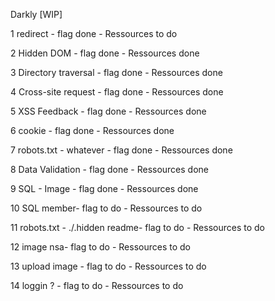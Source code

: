 Darkly [WIP]

1 redirect - flag done - Ressources to do

2 Hidden DOM - flag done - Ressources done

3 Directory traversal - flag done - Ressources done

4 Cross-site request - flag done - Ressources done

5 XSS Feedback - flag done - Ressources done

6 cookie - flag done - Ressources done

7 robots.txt - whatever - flag done - Ressources done

8 Data Validation - flag done - Ressources done

9 SQL - Image - flag done - Ressources done

10 SQL member- flag to do - Ressources to do

11 robots.txt - ./.hidden readme- flag to do - Ressources to do

12 image nsa- flag to do - Ressources to do

13 upload image - flag to do - Ressources to do

14 loggin ? - flag to do - Ressources to do
